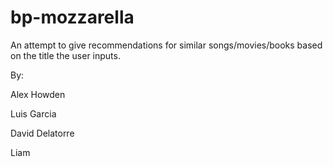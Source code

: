 # bp-mozzarella

An attempt to give recommendations for similar songs/movies/books based on the title the user inputs.



By:

Alex Howden

Luis Garcia

David Delatorre

Liam
